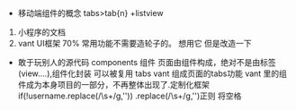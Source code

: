 - 移动端组件的概念
tabs>tab{n}    +listview
1. 小程序的文档
2. vant  UI框架    70%  常用功能不需要造轮子的。
想用它  但是改造一下
- 敢于玩别人的源代码
  components  组件
   页面由组件构成，绝对不是由标签(view....),组件化封装
   可以被复用 
   tabs vant 组成页面的tabs功能
   vant  里的组件成为本身项目的一部分，不再整体出现了.定制化框架
     if(!username.replace(/\s+/g,''))
     .replace(/\s+/g,'')正则 将空格
     

   


